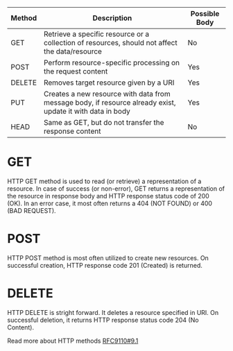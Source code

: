|  Method | Description | Possible Body |
| ------------- | -------------- | -------------- |
| GET 	| Retrieve a specific resource or a collection of resources, should not affect the data/resource 	| No |
| POST 	| Perform resource-specific processing on the request content 	| Yes |
| DELETE| Removes target resource given by a URI 	                    | Yes |
| PUT 	| Creates a new resource with data from message body, if resource already exist, update it with data in body 	| Yes |
| HEAD 	| Same as GET, but do not transfer the response content 	    | No |

# GET

HTTP GET method is used to read (or retrieve) a representation of a resource. 
In case of success (or non-error), GET returns a representation of the resource in response body and HTTP response status code of 200 (OK). 
In an error case, it most often returns a 404 (NOT FOUND) or 400 (BAD REQUEST).

# POST

HTTP POST method is most often utilized to create new resources. 
On successful creation, HTTP response code 201 (Created) is returned.

# DELETE

HTTP DELETE is stright forward. 
It deletes a resource specified in URI. 
On successful deletion, it returns HTTP response status code 204 (No Content).

Read more about HTTP methods [RFC9110#9.1](https://www.rfc-editor.org/rfc/rfc9110.html#name-methods)

